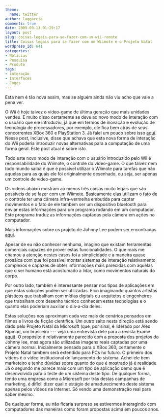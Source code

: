 ```yaml
---
theme:
  name: twitter
author: laggarcia
comments: true
date: 2009-09-13 01:29:17
layout: post
slug: coisas-legais-para-se-fazer-com-um-wii-remote
title: Coisas legais para se fazer com um Wiimote e o Projeto Natal
wordpress_id: 641
categories:
- Notícias
- Pesquisa
- Produto
tags:
- interação
- Interfaces
- Jogos
---
```


Esta nem é tão nova assim, mas se alguém ainda não viu acho que vale a pena ver.

O Wii é hoje talvez o vídeo-game de última geração que mais unidades vendeu. E muito disso certamente se deve ao novo modo de interação com o usuário que ele introduziu, já que em termos de inovação e evolução de tecnologia de processadores, por exemplo, ele fica bem atrás de seus concorrentes XBox 360 e PlayStation 3. Já falei um pouco sobre isso [aqui](http://log4dev.com/2007/04/16/wii-ou-os-video-games-e-a-inovacao-na-computacao-parte-2/). Nesse post, inclusive, disse que achava que esta nova forma de interação do Wii poderia introduzir novas alternativas para a computação de uma forma geral. Este post atual é sobre isto.

Todo este novo modo de interação com o usuário introduzido pelo Wii é responsabilidade do Wiimote, o controle do vídeo-game. O que talvez nem todo mundo saiba é que é possível utilizar o Wiimote para tarefas que não aquelas para as quais ele foi originalmente desenhado, ou seja, ser apenas um controle de vídeo-game.

Os vídeos abaixo mostram ao menos três coisas muito legais que são possíveis de se fazer com um Wiimote. Basicamente elas utilizam o fato de o controle ter uma câmera infra-vermelha embutida para captar movimentos e o fato de ele também ser um dispositivo bluetooth para enviar estas informações para um programa rodando em um computador. Este programa traduz as informações captadas pela câmera em ações no computador.







Mais informações sobre os projeto de Johnny Lee podem ser encontradas [aqui](http://johnnylee.net/projects/wii/).

Apesar de eu não conhecer nenhuma, imagino que existam ferramentas comerciais capazes de prover estas funcionalidades. O que mais me chamou a atenção nestes casos foi a simplicidade e a maneira quase prosáica com que foi possível montar sistemas de interação relativamento complexos e capazes de obter informações mais parecidas com aquelas que o ser humano está acostumado a lidar, como movimentos naturais do corpo.

Por outro lado, também é interessante pensar nos tipos de aplicações em que estas soluções podem ser utilizadas. Fico imaginando quantos artistas plásticos que trabalham com mídias digitais ou arquitetos e engenheiros que trabalham com desenho técnico conhecem estas tecnologias e o quanto elas poderiam auxiliar o dia-a-dia deles.

Estas soluções nos aproximam cada vez mais de cenários pensados em filmes e livros de ficção científica. Um outro salto nesta direção está sendo dado pelo Projeto Natal da Microsoft (que, por sinal, é liderado por Alex Kipman, um brasileiro --- veja uma entrevista dele para a revista Exame [aqui](http://forum.jogos.uol.com.br/Exame--O-brasileiro-por-tras-do-Projeto-Natal_t_283441)). O propósito é relativamente parecido com a proposta dos projetos do Johnny lee, mas agora são utilizadas imagens reais captadas por uma câmera normal. Inicialmente pensado para o XBox 360, certamente o Projeto Natal também será extendido para PCs no futuro. O primeiro dos vídeos é o vídeo institucional de lançamento do sistema. Achei ele bem marketeiro e tenho dúvidas sobre quanto do que é mostrado já é realidade. Já o segundo me parece mais com um tipo de aplicação demo que é desenvolvida para o teste de um sistema deste tipo. De qualquer forma, tendo uma empresa como a Microsoft por trás destas campanhas de marketing, é difícil dizer qual o estágio de amadurecimento deste sistema apenas pelos vídeos na Internet. Só vendo uma demonstração real para saber mesmo.





De qualquer forma, eu não ficaria surpreso se estivermos interagindo com computadores das maneiras como foram propostas acima em poucos anos.
